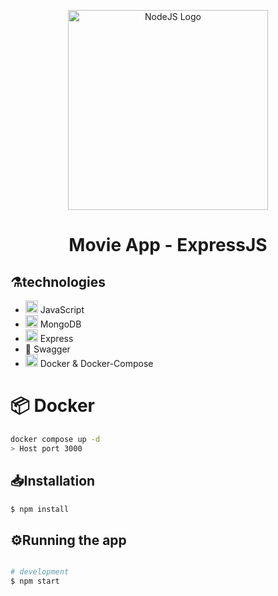 <p align="center">
  <a href="https://expressjs.com/" target="blank"><img src="https://externlabs.com/blogs/wp-content/uploads/2021/11/New-Project-2022-07-23T140954.925.jpg" width="320" alt="NodeJS Logo" /></a>
</p>

  <h1 align="center"> 
      Movie App - ExpressJS
  </h1>

## ⚗️technologies

<ul>
    <li> <img alt="js"  src="https://skillicons.dev/icons?i=js" width="20" height="20" /> JavaScript</li>
    <li> <img alt="mongodb"  src="https://skillicons.dev/icons?i=mongodb" width="20" height="20" /> MongoDB </li>
    <li> <img alt="express"  src="https://skillicons.dev/icons?i=express" width="20" height="20" /> Express </li>
    <li> 📒 Swagger </li>
    <li> <img alt="docker"  src="https://skillicons.dev/icons?i=docker" width="20" height="20" /> Docker & Docker-Compose </li>
</ul>

# 📦 Docker

```bash
docker compose up -d
> Host port 3000
```

## 📥Installation

```bash
$ npm install
```

## ⚙️Running the app

```bash

# development
$ npm start
```
